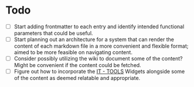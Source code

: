 # Todo
- [ ] Start adding frontmatter to each entry and identify intended functional parameters that could be useful.
- [ ] Start planning out an architecture for a system that can render the content of each markdown file in a more convenient and flexible format; aimed to be more feasible on navigating content. 
- [ ] Consider possibly utilizing the wiki to document some of the content? Might be convenient if the content could be fetched. 
- [ ] Figure out how to incorporate the [IT - TOOLS](https://it-tools.tech/?ref=madewithvuejs.com) Widgets alongside some of the content as deemed relatable and appropriate. 